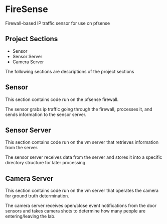 FireSense
=========

Firewall-based IP traffic sensor for use on pfsense

Project Sections
----

- Sensor
- Sensor Server
- Camera Server

The following sections are descriptions of the project sections

Sensor
----
This section contains code run on the pfsense firewall.

The sensor grabs ip traffic going through the firewall, processes it, and sends information to the sensor server.

Sensor Server
----
This section contains code run on the vm server that retrieves information from the server.

The sensor server receives data from the server and stores it into a specific directory structure for later processing.

Camera Server
----
This section contains code run on the vm server that operates the camera for ground truth determination.

The camera server receives open/close event notifications from the door sensors and takes camera shots to determine how many people are entering/leaving the lab.